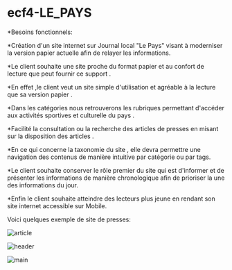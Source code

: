 # ecf4-LE_PAYS

*Besoins fonctionnels:

*Création d'un site internet sur Journal local "Le Pays" visant à moderniser la version papier actuelle afin de relayer les informations.

*Le client souhaite une site proche du format papier et au confort de lecture que peut fournir ce support .

*En effet ,le client veut un site simple d'utilisation et agréable à la lecture que sa version papier .

*Dans les catégories nous retrouverons les rubriques permettant d'accéder aux activités sportives et culturelle du pays .

*Facilité la consultation ou la recherche des articles de presses en misant sur la disposition des articles .

*En ce qui concerne la taxonomie du site , elle devra permettre une navigation des contenus de manière intuitive par catégorie ou par tags.

*Le client souhaite conserver le rôle premier du site qui est d'informer et de présenter les informations de manière chronologique afin de prioriser la une des informations du jour.

*Enfin le client souhaite atteindre des lecteurs plus jeune en rendant son site internet accessible sur Mobile.


Voici quelques exemple de site de presses:

![article](https://user-images.githubusercontent.com/79125296/120126034-a512d800-c206-11eb-95a5-7de44cb415b6.PNG)

![header](https://user-images.githubusercontent.com/79125296/120126036-a6dc9b80-c206-11eb-93d5-6ed06380348d.PNG)

![main](https://user-images.githubusercontent.com/79125296/120126037-a7753200-c206-11eb-98b7-f84628cac9f5.PNG)
